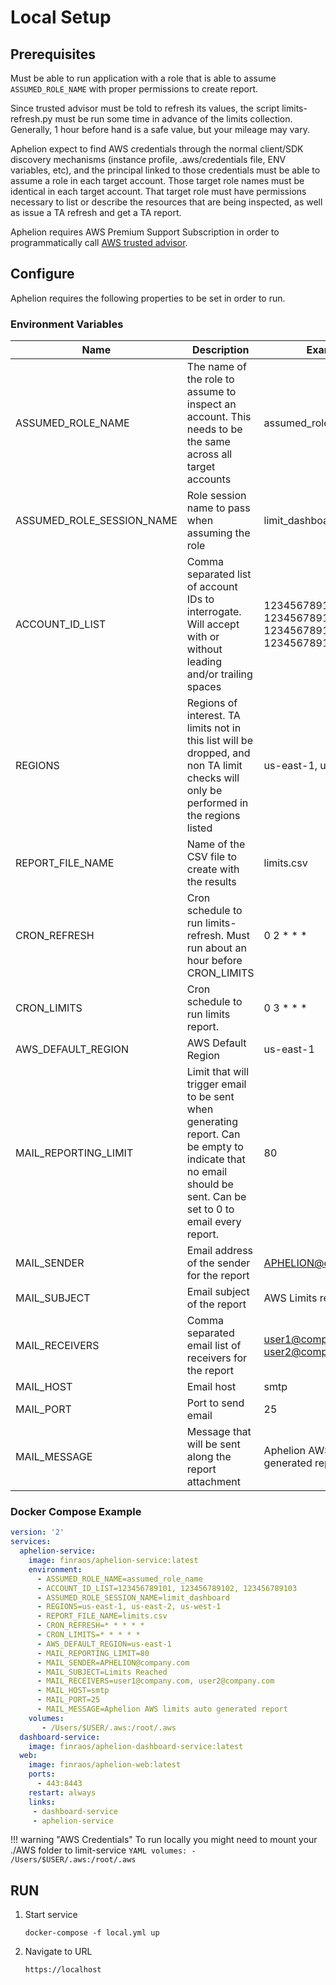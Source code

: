 # Local Setup

## Prerequisites
Must be able to run application with a role that is able to assume ```ASSUMED_ROLE_NAME```
with proper permissions to create report.

Since trusted advisor must be told to refresh its values, the script
limits-refresh.py must be run some time in advance of the limits collection.
Generally, 1 hour before hand is a safe value, but your mileage may vary.

Aphelion expect to find AWS credentials through the normal client/SDK
discovery mechanisms (instance profile, .aws/credentials file, ENV variables, 
etc), and the principal linked to those credentials must be able to assume a
role in each target account. Those target role names must be identical in each
target account. That target role must have permissions necessary to list or
describe the resources that are being inspected, as well as issue a TA refresh
and get a TA report.

Aphelion requires AWS Premium Support Subscription in order to programmatically call [AWS trusted advisor](https://aws.amazon.com/premiumsupport/technology/trusted-advisor/).

## Configure
Aphelion requires the following properties to be set in order to run.

### Environment Variables
| Name                      | Description                                                                                                                                                    | Example                                                    |
|---------------------------|----------------------------------------------------------------------------------------------------------------------------------------------------------------|------------------------------------------------------------|
| ASSUMED_ROLE_NAME         | The name of the role to assume to inspect an account. This needs to be the same across all target accounts                                                     | assumed_role_name                                          |
| ASSUMED_ROLE_SESSION_NAME | Role session name to pass when assuming the role                                                                                                               | limit_dashboard                                            |
| ACCOUNT_ID_LIST           | Comma separated list of account IDs to interrogate. Will accept with or without leading and/or trailing spaces                                                 | 1234567891011, 1234567891012, 1234567891013, 1234567891014 |
| REGIONS                   | Regions of interest. TA limits not in this list will be dropped, and non TA limit checks will only be performed in the regions listed                          | us-east-1, us-east-2                                       |
| REPORT_FILE_NAME          | Name of the CSV file to create with the results                                                                                                                | limits.csv                                                 |
| CRON_REFRESH              | Cron schedule to run limits-refresh.  Must run about an hour before CRON_LIMITS                                                                                | 0 2 * * *                                                  |
| CRON_LIMITS               | Cron schedule to run limits report.                                                                                                                            | 0 3 * * *                                                  |
| AWS_DEFAULT_REGION        | AWS Default Region                                                                                                                                             | us-east-1                                                  |
| MAIL_REPORTING_LIMIT      | Limit that will trigger email to be sent when generating report. Can be empty to indicate that no email should be sent. Can be set to 0 to email every report. | 80                                                         |
| MAIL_SENDER               | Email address of the sender for the report                                                                                                                     | APHELION@company.com                                       |
| MAIL_SUBJECT              | Email subject of the report                                                                                                                                    | AWS Limits reached                                         |
| MAIL_RECEIVERS            | Comma separated email list of receivers for the report                                                                                                         | user1@company.com, user2@company.com                       |
| MAIL_HOST                 | Email host                                                                                                                                                     | smtp                                                       |
| MAIL_PORT                 | Port to send email                                                                                                                                             | 25                                                         |
| MAIL_MESSAGE              | Message that will be sent along the report attachment                                                                                                          | Aphelion AWS limits auto generated report                  |

### Docker Compose Example

```YAML
version: '2'
services:
  aphelion-service:
    image: finraos/aphelion-service:latest
    environment:
      - ASSUMED_ROLE_NAME=assumed_role_name
      - ACCOUNT_ID_LIST=123456789101, 123456789102, 123456789103
      - ASSUMED_ROLE_SESSION_NAME=limit_dashboard
      - REGIONS=us-east-1, us-east-2, us-west-1
      - REPORT_FILE_NAME=limits.csv
      - CRON_REFRESH=* * * * *
      - CRON_LIMITS=* * * * *
      - AWS_DEFAULT_REGION=us-east-1
      - MAIL_REPORTING_LIMIT=80
      - MAIL_SENDER=APHELION@company.com
      - MAIL_SUBJECT=Limits Reached
      - MAIL_RECEIVERS=user1@company.com, user2@company.com
      - MAIL_HOST=smtp
      - MAIL_PORT=25
      - MAIL_MESSAGE=Aphelion AWS limits auto generated report
    volumes:
       - /Users/$USER/.aws:/root/.aws
  dashboard-service:
    image: finraos/aphelion-dashboard-service:latest
  web:
    image: finraos/aphelion-web:latest
    ports:
      - 443:8443
    restart: always
    links:
     - dashboard-service
     - aphelion-service
```

!!! warning "AWS Credentials"
    To run locally you might need to mount your ./AWS folder to limit-service
    ```YAML
    volumes:
      - /Users/$USER/.aws:/root/.aws
    ```

## RUN
1. Start service
    ```
    docker-compose -f local.yml up
    ```
2. Navigate to URL
    ```
    https://localhost
    ```